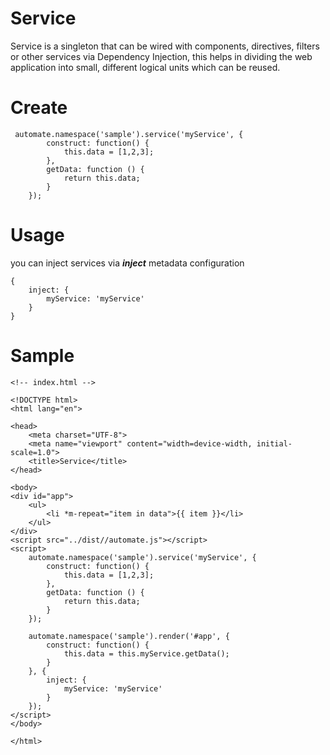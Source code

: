 # Service

Service is a singleton that can be wired with components, directives, filters or other services via Dependency Injection, this helps in dividing the web application into small, different logical units which can be reused.

# Create

```
 automate.namespace('sample').service('myService', {
        construct: function() {
            this.data = [1,2,3];
        },
        getData: function () {
            return this.data;
        }
    });
```

# Usage

you can inject services via ___inject___ metadata configuration

```
{
    inject: {
        myService: 'myService'
    }
}
```

# Sample

```
<!-- index.html -->

<!DOCTYPE html>
<html lang="en">

<head>
    <meta charset="UTF-8">
    <meta name="viewport" content="width=device-width, initial-scale=1.0">
    <title>Service</title>
</head>

<body>
<div id="app">
    <ul>
        <li *m-repeat="item in data">{{ item }}</li>
    </ul>
</div>
<script src="../dist//automate.js"></script>
<script>
    automate.namespace('sample').service('myService', {
        construct: function() {
            this.data = [1,2,3];
        },
        getData: function () {
            return this.data;
        }
    });

    automate.namespace('sample').render('#app', {
        construct: function() {
            this.data = this.myService.getData();
        }
    }, {
        inject: {
            myService: 'myService'
        }
    });
</script>
</body>

</html>
```